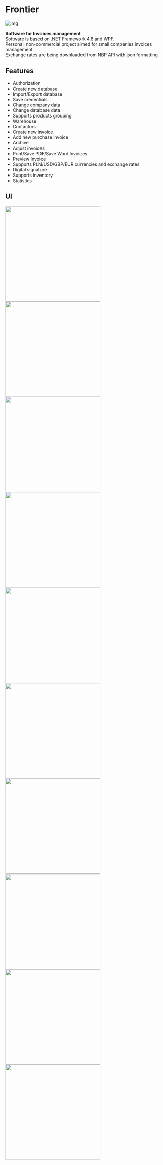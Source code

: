 # Frontier
![img](https://i.imgur.com/TMOconH.png)


**Software for Invoices management**  
Software is based on .NET Framework 4.8 and WPF.   
Personal, non-commercial project aimed for small companies invoices management.  
Exchange rates are being downloaded from NBP API with json formatting

## Features
* Authorization
* Create new database
* Import/Export database
* Save credentials
* Change company data
* Change database data
* Supports products grouping
* Warehouse
* Contactors
* Create new invoice
* Add new purchase invoice
* Archive
* Adjust invoices
* Print/Save PDF/Save Word Invoices
* Preview Invoice
* Supports PLN/USD/GBP/EUR currencies and exchange rates
* Digital signature
* Supports inventory
* Statistics

## UI
<img src="https://i.imgur.com/24jIrNX.png" width="300"/> <img src="https://i.imgur.com/I56htvv.png" width="300"/>
<img src="https://i.imgur.com/Yr1VVwk.png" width="300"/> <img src="https://i.imgur.com/7CYs73S.png" width="300"/>
<img src="https://i.imgur.com/bma9lzM.png" width="300"/> <img src="https://i.imgur.com/BpOmqsI.png" width="300"/>
<img src="https://i.imgur.com/ntIunbu.png" width="300"/> <img src="https://i.imgur.com/oA5xkxT.png" width="300"/>
<img src="https://i.imgur.com/W0abYjy.png" width="300"/> <img src="https://i.imgur.com/WakJIds.png" width="300"/>
